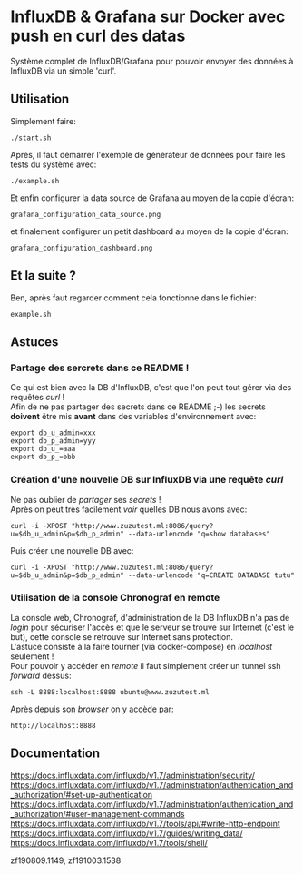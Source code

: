 # InfluxDB & Grafana sur Docker avec push en curl des datas

Système complet de InfluxDB/Grafana pour pouvoir envoyer des données à InfluxDB via un simple 'curl'.

## Utilisation
Simplement faire:

```
./start.sh
```

Après, il faut démarrer l'exemple de générateur de données pour faire les tests du système avec:

```
./example.sh
```

Et enfin configurer la data source de Grafana au moyen de la copie d'écran:

```
grafana_configuration_data_source.png
```

et finalement configurer un petit dashboard au moyen de la copie d'écran:

```
grafana_configuration_dashboard.png  
```

## Et la suite ?
Ben, après faut regarder comment cela fonctionne dans le fichier:

```
example.sh
```


## Astuces
### Partage des sercrets dans ce README !
Ce qui est bien avec la DB d'InfluxDB, c'est que l'on peut tout gérer via des requêtes *curl* !<br>
Afin de ne pas partager des secrets dans ce README ;-) les secrets **doivent** être mis **avant** dans des variables d'environnement avec:

```
export db_u_admin=xxx
export db_p_admin=yyy
export db_u_=aaa
export db_p_=bbb

```



### Création d'une nouvelle DB sur InfluxDB via une requête *curl*
Ne pas oublier de *partager* ses *secrets* !<br>
Après on peut très facilement *voir* quelles DB nous avons avec:

```
curl -i -XPOST "http://www.zuzutest.ml:8086/query?u=$db_u_admin&p=$db_p_admin" --data-urlencode "q=show databases"
```

Puis créer une nouvelle DB avec:

```
curl -i -XPOST "http://www.zuzutest.ml:8086/query?u=$db_u_admin&p=$db_p_admin" --data-urlencode "q=CREATE DATABASE tutu"
```




### Utilisation de la console Chronograf en remote
La console web, Chronograf, d'administration de la DB InfluxDB n'a pas de *login* pour sécuriser l'accès et que le serveur se trouve sur Internet (c'est le but), cette console se retrouve sur Internet sans protection.<br>
L'astuce consiste à la faire tourner (via docker-compose) en *localhost* seulement !<br>
Pour pouvoir y accéder en *remote* il faut simplement créer un tunnel ssh *forward* dessus:

```
ssh -L 8888:localhost:8888 ubuntu@www.zuzutest.ml
```

Après depuis son *browser* on y accède par:

```
http://localhost:8888
```


## Documentation

https://docs.influxdata.com/influxdb/v1.7/administration/security/
https://docs.influxdata.com/influxdb/v1.7/administration/authentication_and_authorization/#set-up-authentication
https://docs.influxdata.com/influxdb/v1.7/administration/authentication_and_authorization/#user-management-commands
https://docs.influxdata.com/influxdb/v1.7/tools/api/#write-http-endpoint
https://docs.influxdata.com/influxdb/v1.7/guides/writing_data/
https://docs.influxdata.com/influxdb/v1.7/tools/shell/


zf190809.1149, zf191003.1538
